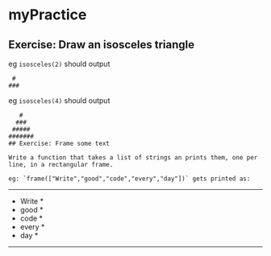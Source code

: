 # myPractice

## Exercise: Draw an isosceles triangle

eg `isosceles(2)` should output

```
 #
###
```

eg `isosceles(4)` should output

```
   #
  ###
 #####
#######
## Exercise: Frame some text

Write a function that takes a list of strings an prints them, one per line, in a rectangular frame.

eg: `frame(["Write","good","code","every","day"])` gets printed as:

```
*********
* Write *
* good  *
* code  *
* every *
* day   *
*********